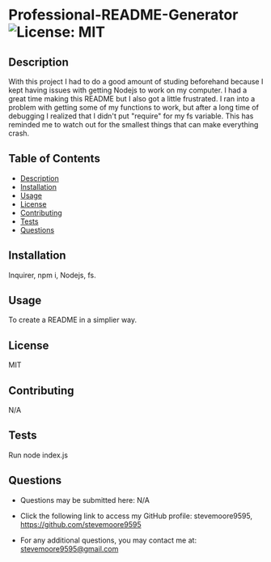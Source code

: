 # Professional-README-Generator ![License: MIT](https://img.shields.io/badge/License-MIT-yellow.svg)

  ## Description

  With this project I had to do a good amount of studing beforehand because I kept having issues with getting Nodejs to work on my computer. I had a great time making this README but I also got a little frustrated. I ran into a problem with getting some of my functions to work, but after a long time of debugging I realized that I didn't put "require" for my fs variable. This has reminded me to watch out for the smallest things that can make everything crash.

  ## Table of Contents

  - [Description](#Description)
  - [Installation](#Installation)
  - [Usage](#Usage)
  - [License](#License)
  - [Contributing](#Contributing)
  - [Tests](#Tests)
  - [Questions](#Questions)

  ## Installation

  Inquirer, npm i, Nodejs, fs.

  ## Usage

  To create a README in a simplier way.

  ## License

  MIT

  ## Contributing

  N/A

  ## Tests

  Run node index.js

  ## Questions

  - Questions may be submitted here: N/A

  - Click the following link to access my GitHub profile: stevemoore9595, https://github.com/stevemoore9595
  
  - For any additional questions, you may contact me at: stevemoore9595@gmail.com
  